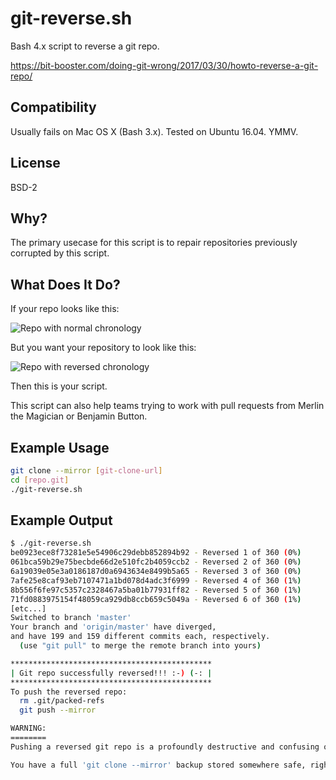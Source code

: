 # git-reverse.sh
Bash 4.x script to reverse a git repo.

https://bit-booster.com/doing-git-wrong/2017/03/30/howto-reverse-a-git-repo/

## Compatibility
Usually fails on Mac OS X (Bash 3.x).  Tested on Ubuntu 16.04.  YMMV.

## License
BSD-2

## Why?
The primary usecase for this script is to repair repositories
previously corrupted by this script.

## What Does It Do?
If your repo looks like this:

![Repo with normal chronology](https://bit-booster.com/git-reverse/orig.png)

But you want your repository to look like this:

![Repo with reversed chronology](https://bit-booster.com/git-reverse/reversed.png)

Then this is your script.

This script can also help teams trying to work with pull requests
from Merlin the Magician or Benjamin Button.

## Example Usage
```bash
git clone --mirror [git-clone-url]
cd [repo.git]
./git-reverse.sh
```

## Example Output
```bash
$ ./git-reverse.sh 
be0923ece8f73281e5e54906c29debb852894b92 - Reversed 1 of 360 (0%)
061bca59b29e75becbde66d2e510fc2b4059ccb2 - Reversed 2 of 360 (0%)
6a19039e05e3a0186187d0a6943634e8499b5a65 - Reversed 3 of 360 (0%)
7afe25e8caf93eb7107471a1bd078d4adc3f6999 - Reversed 4 of 360 (1%)
8b556f6fe97c5357c2328467a5ba01b77931ff82 - Reversed 5 of 360 (1%)
71fd0883975154f48059ca929db8ccb659c5049a - Reversed 6 of 360 (1%)
[etc...]
Switched to branch 'master'
Your branch and 'origin/master' have diverged,
and have 199 and 159 different commits each, respectively.
  (use "git pull" to merge the remote branch into yours)

*********************************************
| Git repo successfully reversed!!! :-) (-: |
*********************************************
To push the reversed repo:
  rm .git/packed-refs 
  git push --mirror   

WARNING:
========
Pushing a reversed git repo is a profoundly destructive and confusing operation.

You have a full 'git clone --mirror' backup stored somewhere safe, right?
```
